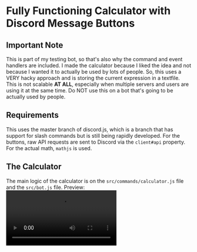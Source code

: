 # Fully Functioning Calculator with Discord Message Buttons

## Important Note

This is part of my testing bot, so that's also why the command and event handlers are included. I made the calculator because I liked the idea and not because I wanted it to actually be used by lots of people. So, this uses a VERY hacky approach and is storing the current expression in a textfile. This is not scalable **AT ALL**, especially when multiple servers and users are using it at the same time. Do NOT use this on a bot that's going to be actually used by people.

## Requirements

This uses the master branch of discord.js, which is a branch that has support for slash commands but is still being rapidly developed. For the buttons, raw API requests are sent to Discord via the `client#api` property.
For the actual math, `mathjs` is used.

## The Calculator

The main logic of the calculator is on the `src/commands/calculator.js` file and the `src/bot.js` file.
Preview: ![preview](preview.mp4)
